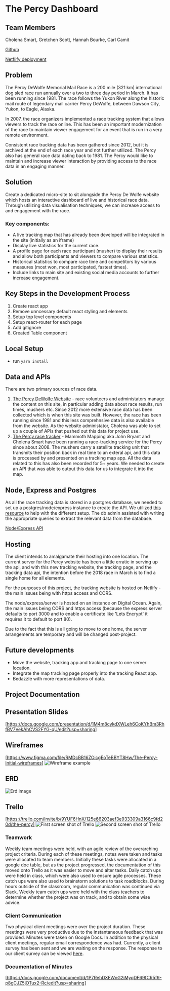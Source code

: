 
# The Percy Dashboard

## Team Members

Cholena Smart, Gretchen Scott, Hannah Bourke, Carl Camit

[Github](https://github.com/cmsmart/ThePercy/tree/master)

[Netflify deployment](https://thepercytracker.netlify.com/tracker)


## Problem

The Percy DeWolfe Memorial Mail Race is a 200 mile (321 km) international dog sled race run annually over a two to three day period in March. It has been running since 1981. The race follows the Yukon River along the historic mail route of legendary mail carrier Percy DeWolfe, between Dawson City, Yukon, to Eagle, Alaska. 

In 2007, the race organizers implemented a race tracking system that allows viewers to track the race online. This has been an important modernization of the race to maintain viewer engagement for an event that is run in a very remote environment. 

Consistent race tracking data has been gathered since 2012, but it is archived at the end of each race year and not further utilized. The Percy also has general race data dating back to 1981. The Percy would like to maintain and increase viewer interaction by providing access to the race data in an engaging manner. 

## Solution

Create a dedicated micro-site to sit alongside the Percy De Wolfe website which hosts an interactive dashboard of live and historical race data. Through utilizing data visualisation techniques, we can increase access to and engagement with the race. 

  ### Key components: 
  - A live tracking map that has already been developed will be integrated in the site (initially as an iframe)
  - Display live statistics for the current race.
  - A profile page for each race participant (musher) to display their results and allow both participants and viewers to compare various statistics.
  - Historical statistics to compare race time and competitors by various measures (most won, most participated, fastest times). 
  - Include links to main site and existing social media accounts to further increase engagement.

## Key Steps in the Development Process
1. Create react app
2. Remove unncessary default react styling and elements
3. Setup top level components
4. Setup react-router for each page
5. Add gitignore
6. Created Table component

## Local Setup
- run `yarn install`

## Data and APIs

There are two primary sources of race data. 
1. [The Percy DeWolfe Website](https://thepercy.com) - race volunteers and administators manage the content on this site, in particular adding data about race results, run times, mushers etc. Since 2012 more extensive race data has been collected which is when this site was built. However, the race has been running since 1981 and this less comprehnsive data is also available from the website. As the website administator, Cholena was able to set up a couple of APIs that pushed out this data for project use.
2. [The Percy race tracker](http://thepercy.com/tracker/) - Mammoth Mapping aka John Bryant and Cholena Smart have been running a race-tracking service for the Percy since about 2008. The mushers carry a satellite tracking unit that transmits their position back in real time to an exteral api, and this data is processed by and presented on a tracking map app. All the data related to this has also been recorded for 5+ years. We needed to create an API that was able to output this data for us to integrate it into the map.


## Node, Express and Postgres

As all the race tracking data is stored in a postgres database, we needed to set up a postgres/node/express instance to create the API. We utilized [this resource](http://mherman.org/blog/2016/03/13/designing-a-restful-api-with-node-and-postgres/#.WmguvnXXY8o) to help with the different setup. The db admin assisted with writing the appropriate queries to extract the relevant data from the database.


[Node/Express API](http://mammothgeo.com:3000/api/pos-by-event/117)

## Hosting

The client intends to amalgamate their hosting into one location. The current server for the Percy website has been a little erratic in serving up the api, and with this new tracking website, the tracking page, and the tracking data api, the intention before the 2018 race in March is to find a single home for all elements.

For the purposes of this project, the tracking website is hosted on Netlify - the main issues being with https access and CORS.

The node/express/server is hosted on an instance on Digital Ocean. Again, the main issues being CORS and https access (because the express server defaults to port 3000 and to enable a certificate like 'Lets Encrypt' it requires it to default to port 80).

Due to the fact that this is all going to move to one home, the server arrangements are temporary and will be changed post-project.


## Future developments

* Move the website, tracking app and tracking page to one server location.
* Integrate the map tracking page properly into the tracking React app.
* Bedazzle with more representations of data.

## Project Documentation

## Presentation Slides
[https://docs.google.com/presentation/d/1M4m8cykdXWLeh6CoKYhBm3RhfBV7VekAhCVS2FYG-qU/edit?usp=sharing]

## Wireframes
[https://www.figma.com/file/RMDcBB16ZOicgEoTeBBYT8Hw/The-Percy-Initial-wireframes]
![Wireframe example](/web/src/assets/images/ThePercyWireframes.png)

## ERD
![Erd image](/web/src/assets/images/ERD.png)

## Trello
[https://trello.com/invite/b/9YUF6HnX/125e66203aef3e933309a3166c9fd20d/the-percy]
![First screen shot of Trello](/web/src/assets/images/TrelloScreenShot1.png)
![Second screen shot of Trello](/web/src/assets/images/TrelloScreenShot2.png)

### Teamwork
Weekly team meetings were held, with an agile review of the overarching project criteria. During each of these meetings, notes were taken and tasks were allocated to team members.
Initially these tasks were allocated in a google doc table, but as the project progressed, the documentation of this moved onto Trello as it was easier to move and alter tasks.
Daily catch ups were held in class, which were also used to ensure agile processes. These catch ups were also used to brainstorm solutions to task roadblocks.
During hours outside of the classroom, regular communication was continued via Slack.
Weekly team catch ups were held with the class teachers to determine whether the project was on track, and to obtain some wise advice.

### Client Communication
Two physical client meetings were over the project duration. These meetings were very productive due to the instantaneous feedback that was provided. Minutes were taken on Google Docs.
In addition to the physical client meetings, regular email correspondence was had.
Currently, a client survey has been sent and we are waiting on the response.
The response to our client survey can be viewed [here](/web/src/assets/ClientSurvey.md).

### Documentation of Minutes
[https://docs.google.com/document/d/1P7RehDXEWnG2iMyqDF69fCR5f9-p8gCJZ5jOTux2-Rc/edit?usp=sharing]
